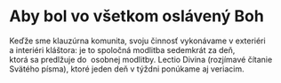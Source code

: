 # Aby bol vo všetkom oslávený Boh

Keďže sme klauzúrna komunita, svoju činnosť vykonávame v&nbsp;exteriéri a&nbsp;interiéri kláštora: 
je&nbsp;to&nbsp;spoločná modlitba sedemkrát za&nbsp;deň, ktorá&nbsp;sa&nbsp;predlžuje do&nbsp;
osobnej modlitby. Lectio Divina (rozjímavé čítanie Svätého písma), ktoré jeden deň v&nbsp;týždni 
ponúkame aj veriacim.
